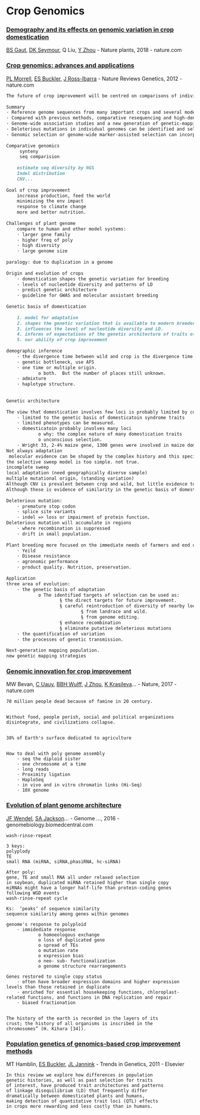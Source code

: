 # Crop Genomics

### [Demography and its effects on genomic variation in crop domestication](https://www.nature.com/articles/s41477-018-0210-1)

[BS Gaut](https://scholar.google.com/citations?user=1nr7TU0AAAAJ&hl=en&oi=sra), [DK Seymour](https://scholar.google.com/citations?user=1nubCLAAAAAJ&hl=en&oi=sra), Q Liu, [Y Zhou](https://scholar.google.com/citations?user=GLvvTpsAAAAJ&hl=en&oi=sra) - Nature plants, 2018 - nature.com









### [Crop genomics: advances and applications](https://www.nature.com/articles/nrg3097)

[PL Morrell](https://scholar.google.com/citations?user=GnCbOj4AAAAJ&hl=en&oi=sra), [ES Buckler](https://scholar.google.com/citations?user=M7O1p6oAAAAJ&hl=en&oi=sra), [J Ross-Ibarra](https://scholar.google.com/citations?user=5SzRq1oAAAAJ&hl=en&oi=sra) - Nature Reviews Genetics, 2012 - nature.com

```markdown
The future of crop improvement will be centred on comparisons of individual plant genomes, and some of the best opportunities may lie in using combinations of new genetic mapping strategies and evolutionary analyses to direct and optimize the discovery and use of genetic variation. 
 
Summary
· Reference genome sequences from many important crops and several model plant species are enabling a number of new applications of crop comparative genomics.
· Compared with previous methods, comparative resequencing and high-density SNP genotyping permit much more detailed examination of crop evolutionary history and improve the potential to identify loci that are involved in plant domestication and improvement.
· Genome-wide association studies and a new generation of genetic-mapping populations will improve assessment of the genetic basis of trait variation.
· Deleterious mutations in individual genomes can be identified and selected against or even repaired.
· Genomic selection or genome-wide marker-assisted selection can incorporate prior information on the effects of markers and accelerate plant breeding cycles.
 
Comparative genomics
     synteny
     seq comparision
 
    estimate seq diversity by NGS
    Indel distribution
    CNV...
 
Goal of crop improvement
    increase production, feed the world
    minimizing the env impact 
    response to climate change 
    more and better nutrition. 
 
Challenges of plant genome 
    compare to human and other model systems: 
	· larger gene family
	· higher freq of poly
	· high diversity
	· large genome size
 
paralogy: due to duplication in a genome
 
Origin and evolution of crops
	· domestication shapes the genetic variation for breeding 
	· levels of nucleotide diversity and patterns of LD
	· predict genetic architecture
	· guideline for GWAS and molecular assistant breeding
 
Genetic basis of domestication
 
	1. model for adaptation
	2. shapes the genetic variation that is available to modern breeders. 
	3. influences the level of nucleotide diversity and LD.
	4. informs of expectations of the genetic architecture of traits of intest
	5. our ability of crop improvement
 
demographic inference
	· the divergence time between wild and crop is the divergence time to the MRCA. not the origin of domestication.
	· genetic bottleneck, use AFS
	· one time or multiple origin. 
			o both.  But the number of places still unknown.
	· admixture
	· haplotype structure. 
 
    
Genetic architecture 
 
The view that domestication involves few loci is probably limited by current poor mapping strategies can only identify loci of phenotypes than can be measured. 
	· limited to the genetic basis of domesticatoin syndrome traits   
	· limited phenotypes can be measured. 
	· domesticatoin probably involves many loci 
			o why: the complex nature of many domestication traits
			o unconscious selection.
	· Wright 33, 2-4% maize gene, 1300 genes were involved in maize domestication and subsequent improvement.
Not always adaptation
 molecular evidence can be shaped by the complex history and this species: introgression, 
the selective sweep model is too simple. not true. 
incomplete sweep
local adaptation (need geographically diverse sample)
multiple mutational origin, (standing variation)
Although CNV is prevalent between crop and wild, but little evidence to date support a prominent role for CNVs in domestication, 56
Although these is evidence of similarity in the genetic basis of domestication syndrome traits. BUT it is too early to determine whether there are strong commonalities among genes that have been selected during crop evolution. 
 
Deleterious mutation:
	· premature stop codon
	· splice site variants
	· indel => loss or impairment of protein function.
Deleterious mutation will accumulate in regions
	· where recombination is suppressed
	· drift in small population.
 
Plant breeding more focused on the immediate needs of farmers and end users:
	· Yeild
	· Disease resistance
	· agronomic performance
	· product quality. Nutrition, preservation.
 
Application
three area of evolution:
	· the genetic basis of adaptation
			o The identified targets of selection can be used as:
					§ the direct targets for future improvement. 
					§ careful reintroduction of diversity of nearby loci under selection. crop improvement was limited by selective sweep, bottleneck.
							§ from landrace and wild. 
							§ from genome editing.
					§ enhance recombination
					§ eliminate putative deleterious mutations
	· the quantification of variation
	· the processes of genetic transmission.
 
Next-generation mapping population. 
new genetic mapping strategies

```

### [Genomic innovation for crop improvement](https://www.nature.com/articles/nature22011)

MW Bevan, [C Uauy](https://scholar.google.com/citations?user=yuq7F7IAAAAJ&hl=en&oi=sra), [BBH Wulff](https://scholar.google.com/citations?user=PjFhuSkAAAAJ&hl=en&oi=sra), [J Zhou](https://scholar.google.com/citations?user=zHp-6W4AAAAJ&hl=en&oi=sra), [K Krasileva](https://scholar.google.com/citations?user=ATjjt-sAAAAJ&hl=en&oi=sra)… - Nature, 2017 - nature.com

```
70 million people dead because of famine in 20 century.


Without food, people perish, social and political organizations disintegrate, and civilizations collapse.


38% of Earth's surface dedicated to agriculture


How to deal with poly genome assembly
	· seq the diploid sister
	· one chromosome at a time
	· long reads 
	· Proximity ligation
	· HaploSeq 
	· in vivo and in vitro chromatin links (Hi-Seq)
	· 10X genome

```

### [Evolution of plant genome architecture](https://genomebiology.biomedcentral.com/articles/10.1186/s13059-016-0908-1)

[JF Wendel](https://scholar.google.com/citations?user=5uOZXRwAAAAJ&hl=en&oi=sra), [SA Jackson](https://scholar.google.com/citations?user=ZWROIxAAAAAJ&hl=en&oi=sra)… - Genome …, 2016 - genomebiology.biomedcentral.com

```
wash-rinse-repeat
 
3 keys:
polyplody
TE
small RNA (miRNA, siRNA,phasiRNA, hc-siRNA)
 
After poly:
gene, TE and small RNA all under relaxed selection
in soybean, duplicated miRNA retained higher than single copy
miRNAs might have a longer half-life than protein-coding genes following WGD events
wash-rinse-repeat cycle 
 
Ks:  ‘peaks’ of sequence similarity
sequence similarity among genes within genomes
 
genome's response to polyploid
	· immidediate response
			o homoeologous exchange
			o loss of duplicated gene
			o spread of TEs
			o mutation rate
			o expression bias
			o neo- sub- functionalization
			o genome structure rearrangements
 
Genes restored to single copy status 
	· often have broader expression domains and higher expression levels than those retained in duplicate
	· enriched for essential housekeeping functions, chloroplast-related functions, and functions in DNA replication and repair 
	· biased fractionation
 
 
The history of the earth is recorded in the layers of its
crust; the history of all organisms is inscribed in the
chromosomes” (H. Kihara [34]).

```

### [Population genetics of genomics-based crop improvement methods](https://www.sciencedirect.com/science/article/pii/S0168952510002301)

MT Hamblin, [ES Buckler](https://scholar.google.com/citations?user=M7O1p6oAAAAJ&hl=en&oi=sra), [JL Jannink](https://scholar.google.com/citations?user=W2nZvQIAAAAJ&hl=en&oi=sra) - Trends in Genetics, 2011 - Elsevier

```
In this review we explore how differences in population
genetic histories, as well as past selection for traits
of interest, have produced trait architectures and patterns
of linkage disequilibrium (LD) that frequently differ
dramatically between domesticated plants and humans,
making detection of quantitative trait loci (QTL) effects
in crops more rewarding and less costly than in humans.

```

